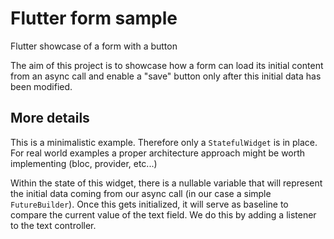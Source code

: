 # Flutter form sample

Flutter showcase of a form with a button

The aim of this project is to showcase how a form can load its initial content from an async call
and enable a "save" button only after this initial data has been modified.

## More details

This is a minimalistic example. Therefore only a `StatefulWidget` is in place. For real world examples
a proper architecture approach might be worth implementing (bloc, provider, etc...)

Within the state of this widget, there is a nullable variable that will represent the initial data
coming from our async call (in our case a simple `FutureBuilder`). Once this gets initialized, it will
serve as baseline to compare the current value of the text field. We do this by adding a listener to
the text controller.
